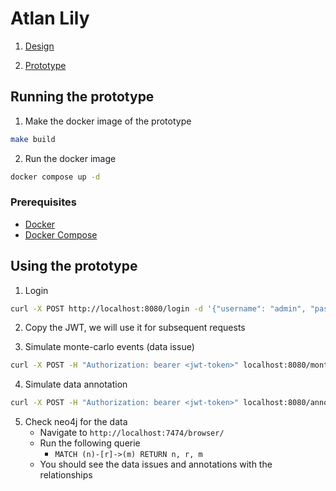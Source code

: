 # Atlan Lily

1. [Design](./docs/design.md)

2. [Prototype](./docs/prototype.md)

## Running the prototype

1. Make the docker image of the prototype
```bash
make build
```

2. Run the docker image
```bash
docker compose up -d
```

### Prerequisites

- [Docker](https://docs.docker.com/get-docker/)
- [Docker Compose](https://docs.docker.com/compose/install/)

## Using the prototype

1. Login
```bash
curl -X POST http://localhost:8080/login -d '{"username": "admin", "password": "password"}'
```

2. Copy the JWT, we will use it for subsequent requests

3. Simulate monte-carlo events (data issue)
```bash
curl -X POST -H "Authorization: bearer <jwt-token>" localhost:8080/monte-carlo -d '{"table_name":"foo", "column_name":"foocol", "issue_type":"foo went wrong", "issue_severity":"high"}'
```

4. Simulate data annotation
```bash
curl -X POST -H "Authorization: bearer <jwt-token>" localhost:8080/annotate -d '{"entity_name": "foocol", "entity_type":"Column", "type":"PII", "description": "lorem ipsum"}'
```

5. Check neo4j for the data
    - Navigate to `http://localhost:7474/browser/`
    - Run the following querie
        - `MATCH (n)-[r]->(m) RETURN n, r, m`
    - You should see the data issues and annotations with the relationships
